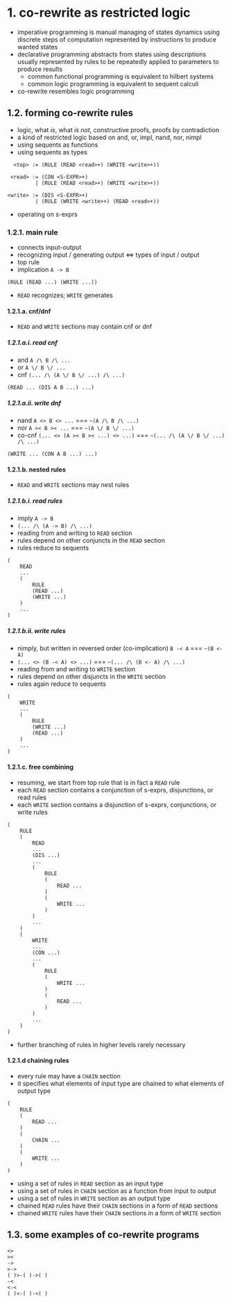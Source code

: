 # 1. co-rewrite as restricted logic

- imperative programming is manual managing of states dynamics using discrete steps of computation represented by instructions to produce wanted states
- declarative programming abstracts from states using descriptions usually represented by rules to be repeatedly applied to parameters to produce results
    - common functional programming is equivalent to hilbert systems
    - common logic programming is equivalent to sequent calculi
- co-rewrite resembles logic programming

## 1.2. forming co-rewrite rules

- logic, what *is*, what *is not*, constructive proofs, proofs by contradiction
- a kind of restricted logic based on and, or, impl, nand, nor, nimpl
- using sequents as functions
- using sequents as types

```
  <top> := (RULE (READ <read>+) (WRITE <write>+))

 <read> := (CON <S-EXPR>+)
         | (RULE (READ <read>+) (WRITE <write>+))

<write> := (DIS <S-EXPR>+)
         | (RULE (WRITE <write>+) (READ <read>+))
```

- operating on s-exprs

### 1.2.1. main rule

- connects input-output
- recognizing input / generating output <=> types of input / output
- top rule
- implication `A -> B`

```
(RULE (READ ...) (WRITE ...))
```

- `READ` recognizes; `WRITE` generates

#### 1.2.1.a. cnf/dnf

- `READ` and `WRITE` sections may contain cnf or dnf

##### 1.2.1.a.i. read cnf

- and `A /\ B /\ ...`
- or `A \/ B \/ ...`
- cnf `(... /\ (A \/ B \/ ...) /\ ...)`

```
(READ ... (DIS A B ...) ...)
```

##### 1.2.1.a.ii. write dnf

- nand `A <> B <> ...` === `~(A /\ B /\ ...)`
- nor `A >< B >< ...` === `~(A \/ B \/ ...)`
- co-cnf `(... <> (A >< B >< ...) <> ...)` === `~(... /\ (A \/ B \/ ...) /\ ...)`

```
(WRITE ... (CON A B ...) ...)
```

#### 1.2.1.b. nested rules

- `READ` and `WRITE` sections may nest rules

##### 1.2.1.b.i. read rules

- imply `A -> B`
- `(... /\ (A -> B) /\ ...)`
- reading from and writing to `READ` section
- rules depend on other conjuncts in the `READ` section
- rules reduce to sequents

```
(
    READ
    ...
    (
        RULE
        (READ ...)
        (WRITE ...)
    )
    ...
)
```

##### 1.2.1.b.ii. write rules

- nimply, but written in reversed order (co-implication) `B -< A` === `~(B <- A)`
- `(... <> (B -< A) <> ...)` === `~(... /\ (B <- A) /\ ...)`
- reading from and writing to `WRITE` section
- rules depend on other disjuncts in the `WRITE` section
- rules again reduce to sequents

```
(
    WRITE
    ...
    (
        RULE
        (WRITE ...)
        (READ ...)
    )
    ...
)
```

#### 1.2.1.c. free combining

- resuming, we start from top rule that is in fact a `READ` rule
- each `READ` section contains a conjunction of s-exprs, disjunctions, or read rules
- each `WRITE` section contains a disjunction of s-exprs, conjunctions, or write rules

```
(
    RULE
    (
        READ
        ...
        (DIS ...)
        ...
        (
            RULE
            (
                READ ...
            )
            (
                WRITE ...
            )
        )
        ...
    )
    (
        WRITE
        ...
        (CON ...)
        ...
        (
            RULE
            (
                WRITE ...
            )
            (
                READ ...
            )
        )
        ...
    )
)
```

- further branching of rules in higher levels rarely necessary

#### 1.2.1.d chaining rules

- every rule may have a `CHAIN` section
- it specifies what elements of input type are chained to what elements of output type

```
(
    RULE
    (
        READ ...
    )
    (
        CHAIN ...
    )
    (
        WRITE ...
    )
)
```
- using a set of rules in `READ` section as an input type
- using a set of rules in `CHAIN` section as a function from input to output
- using a set of rules in `WRITE` section as an output type
- chained `READ` rules have their `CHAIN` sections in a form of `READ` sections
- chained `WRITE` rules have their `CHAIN` sections in a form of `WRITE` section

## 1.3. some examples of co-rewrite programs

```
<>
><
->
>->
( )>-( )->( )
-<
<-<
( )<-( )-<( )
```
